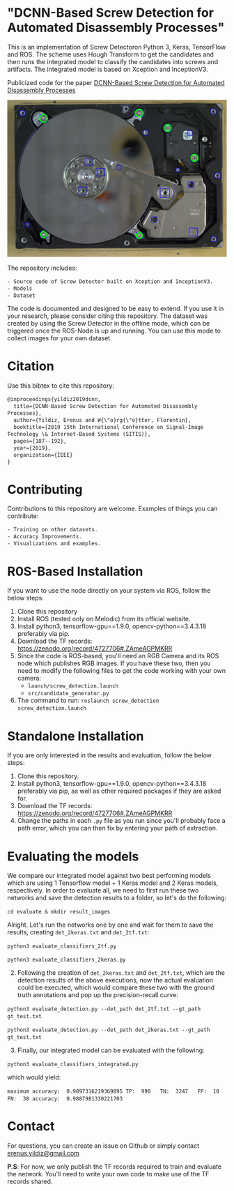 # "DCNN-Based Screw Detection for Automated Disassembly Processes"

This is an implementation of Screw Detectoron Python 3, Keras, TensorFlow and ROS. The scheme uses Hough Transform to get the candidates and then runs the integrated model to classify the candidates into screws and artifacts. The integrated model is based on Xception and InceptionV3.

Publicized code for the paper [DCNN-Based Screw Detection for Automated Disassembly Processes](https://ieeexplore.ieee.org/abstract/document/9067965)

![Screw Detection Sample](assets/sample.png)

The repository includes:

    - Source code of Screw Detector built on Xception and InceptionV3.
    - Models
    - Dataset

The code is documented and designed to be easy to extend. If you use it in your research, please consider citing this repository. The dataset was created by using the Screw Detector in the offline mode, which can be triggered once the ROS-Node is up and running. You can use this mode to collect images for your own dataset.

# Citation
Use this bibtex to cite this repository:
```
@inproceedings{yildiz2019dcnn,
  title={DCNN-Based Screw Detection for Automated Disassembly Processes},
  author={Yildiz, Erenus and W{\"o}rg{\"o}tter, Florentin},
  booktitle={2019 15th International Conference on Signal-Image Technology \& Internet-Based Systems (SITIS)},
  pages={187--192},
  year={2019},
  organization={IEEE}
}
```
# Contributing

Contributions to this repository are welcome. Examples of things you can contribute:

    - Training on other datasets.
    - Accuracy Improvements.
    - Visualizations and examples.

# R0S-Based Installation

If you want to use the node directly on your system via ROS, follow the below steps:

1. Clone this repository
2. Install ROS (tested only on Melodic) from its official website.
3. Install python3, tensorflow-gpu==1.9.0, opencv-python==3.4.3.18 preferably via pip.
3. Download the TF records: https://zenodo.org/record/4727706#.ZAmeAGPMKRR
5. Since the code is ROS-based, you'll need an RGB Camera and its ROS node which publishes RGB images. If you have these two, then you need to modify the following files to get the code working with your own camera:
   - `launch/screw_detection.launch`
   - `src/candidate_generator.py`
6. The command to run: `roslaunch screw_detection screw_detection.launch`

# Standalone Installation

If you are only interested in the results and evaluation, follow the below steps:

1. Clone this repository.
2. Install python3, tensorflow-gpu==1.9.0, opencv-python==3.4.3.18 preferably via pip, as well as other required packages if they are asked for.
3. Download the TF records: https://zenodo.org/record/4727706#.ZAmeAGPMKRR
4. Change the paths in each `.py`  file as you run since you'll probably face a path error, which you can then fix by entering your path of extraction.

# Evaluating the models

We compare our integrated model against two best performing models which are using 1 Tensorflow model + 1 Keras model and 2 Keras models, respectively. In order to evaluate all, we need to first run these two networks and save the detection results to a folder, so let's do the following:

`cd evaluate & mkdir result_images`

Alright. Let's run the networks one by one and wait for them to save the results, creating `det_2keras.txt` and `det_2tf.txt`:

`python3 evaluate_classifiers_2tf.py`

`python3 evaluate_classifiers_2keras.py`

2. Following the creation of `det_2keras.txt` and `det_2tf.txt`, which are the detection results of the above executions, now the actual evaluation could be executed, which would compare these two with the ground truth annotations and pop up the precision-recall curve:

`python3 evaluate_detection.py --det_path det_2tf.txt --gt_path gt_test.txt`

`python3 evaluate_detection.py --det_path det_2keras.txt --gt_path gt_test.txt`

3. Finally, our integrated model can be evaluated with the following:

`python3 evaluate_classifiers_integrated.py`

which would yield:

`maximum accuracy:  0.9897316219369895
TP:  990  
TN:  3247  
FP:  10  
FN:  38
accuracy:  0.9887981330221703`

# Contact
For questions, you can create an issue on Github or simply contact erenus.yildiz@gmail.com

**P.S**: For now, we only publish the TF records required to train and evaluate the network. You'll need to write your own code to make use of the TF records shared. 
